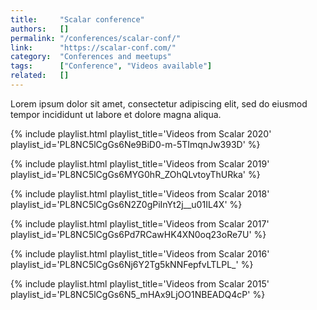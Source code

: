```yaml
---
title:     "Scalar conference"
authors:   []
permalink: "/conferences/scalar-conf/"
link:      "https://scalar-conf.com/"
category:  "Conferences and meetups"
tags:      ["Conference", "Videos available"]
related:   []
---
```


Lorem ipsum dolor sit amet, consectetur adipiscing elit, sed do eiusmod tempor incididunt ut labore et dolore magna aliqua.

{% include playlist.html playlist_title='Videos from Scalar 2020' playlist_id='PL8NC5lCgGs6Ne9BiD0-m-5TImqnJw393D' %}

{% include playlist.html playlist_title='Videos from Scalar 2019' playlist_id='PL8NC5lCgGs6MYG0hR_ZOhQLvtoyThURka' %}

{% include playlist.html playlist_title='Videos from Scalar 2018' playlist_id='PL8NC5lCgGs6N2Z0gPiInYt2j__u01IL4X' %}

{% include playlist.html playlist_title='Videos from Scalar 2017' playlist_id='PL8NC5lCgGs6Pd7RCawHK4XN0oq23oRe7U' %}

{% include playlist.html playlist_title='Videos from Scalar 2016' playlist_id='PL8NC5lCgGs6Nj6Y2Tg5kNNFepfvLTLPL_' %}

{% include playlist.html playlist_title='Videos from Scalar 2015' playlist_id='PL8NC5lCgGs6N5_mHAx9LjOO1NBEADQ4cP' %}
